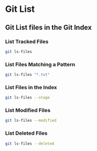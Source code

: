 # Git List

## Git List files in the Git Index

### List Tracked Files

```bash
git ls-files
```

### List Files Matching a Pattern

```bash
git ls-files "*.txt"
```

### List Files in the Index

```bash
git ls-files --stage
```

### List Modified Files

```bash
git ls-files --modified
```

### List Deleted Files

```bash
git ls-files --deleted
```
